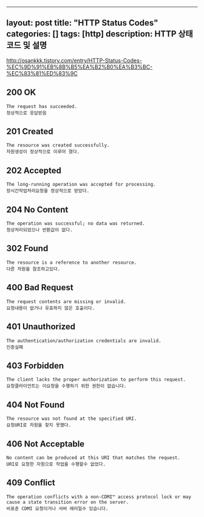 
---
layout: post
title:  "HTTP Status Codes"
categories: []
tags: [http]
description: HTTP 상태 코드 및 설명
---

http://osankkk.tistory.com/entry/HTTP-Status-Codes-%EC%9D%91%EB%8B%B5%EA%B2%B0%EA%B3%BC-%EC%83%81%ED%83%9C


200 OK
---
```
The request has succeeded.
정상적으로 응답받음
```

201 Created
---
```
The resource was created successfully.
자원생성이 정상적으로 이루어 졌다.
```

202 Accepted
---
```
The long-running operation was accepted for processing.
장시간작업처리요청을 정상적으로 받았다.
```

204 No Content
---
```
The operation was successful; no data was returned.
정상처리되었으나 반환값이 없다.
```

302 Found
---
```
The resource is a reference to another resource.
다른 자원을 참조하고있다.
```

400 Bad Request
---
```
The request contents are missing or invalid.
요청내용이 없거나 유효하지 않은 호출이다.
```

401 Unauthorized
---
```
The authentication/authorization credentials are invalid.
인증실패
```

403 Forbidden
---
```
The client lacks the proper authorization to perform this request.
요청클라이언트는 이요청을 수행하기 위한 권한이 없습니다.
```

404 Not Found
---
```
The resource was not found at the specified URI.
요청URI로 자원을 찾지 못했다.
```

406 Not Acceptable
---
```
No content can be produced at this URI that matches the request.
URI로 요청한 자원으로 작업을 수행할수 없었다.
```

409 Conflict
---
```
The operation conflicts with a non-CDMI™ access protocol lock or may cause a state transition error on the server.
비표준 CDMI 요청이거나 서버 에러일수 있습니다.
```
